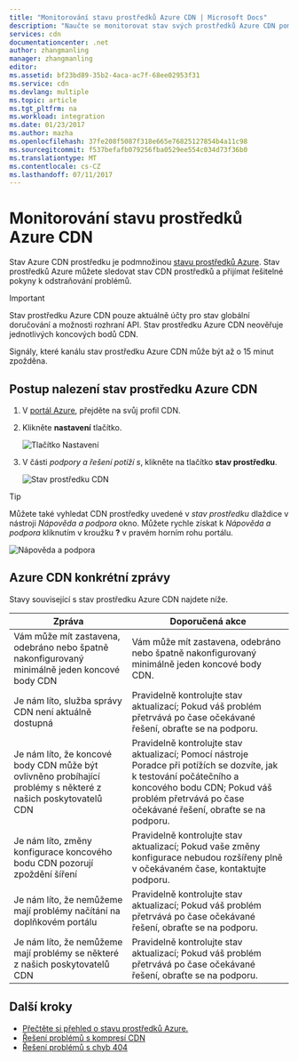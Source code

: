 ```yaml
---
title: "Monitorování stavu prostředků Azure CDN | Microsoft Docs"
description: "Naučte se monitorovat stav svých prostředků Azure CDN pomocí Azure Resource Health."
services: cdn
documentationcenter: .net
author: zhangmanling
manager: zhangmanling
editor: 
ms.assetid: bf23bd89-35b2-4aca-ac7f-68ee02953f31
ms.service: cdn
ms.devlang: multiple
ms.topic: article
ms.tgt_pltfrm: na
ms.workload: integration
ms.date: 01/23/2017
ms.author: mazha
ms.openlocfilehash: 37fe208f5087f318e665e76825127854b4a11c98
ms.sourcegitcommit: f537befafb079256fba0529ee554c034d73f36b0
ms.translationtype: MT
ms.contentlocale: cs-CZ
ms.lasthandoff: 07/11/2017
---
```

# <a name="monitor-the-health-of-azure-cdn-resources"></a>Monitorování stavu prostředků Azure CDN
  
Stav Azure CDN prostředku je podmnožinou [stavu prostředků Azure](../resource-health/resource-health-overview.md).  Stav prostředků Azure můžete sledovat stav CDN prostředků a přijímat řešitelné pokyny k odstraňování problémů.

>[!IMPORTANT] 
>Stav prostředku Azure CDN pouze aktuálně účty pro stav globální doručování a možnosti rozhraní API.  Stav prostředku Azure CDN neověřuje jednotlivých koncových bodů CDN.
>
>Signály, které kanálu stav prostředku Azure CDN může být až o 15 minut zpožděna.

## <a name="how-to-find-azure-cdn-resource-health"></a>Postup nalezení stav prostředku Azure CDN

1. V [portál Azure](https://portal.azure.com), přejděte na svůj profil CDN.

2. Klikněte **nastavení** tlačítko.

    ![Tlačítko Nastavení](./media/cdn-resource-health/cdn-profile-settings.png)

3. V části *podpory a řešení potíží s*, klikněte na tlačítko **stav prostředku**.

    ![Stav prostředku CDN](./media/cdn-resource-health/cdn-resource-health3.png)

>[!TIP] 
>Můžete také vyhledat CDN prostředky uvedené v *stav prostředku* dlaždice v nástroji *Nápověda a podpora* okno.  Můžete rychle získat k *Nápověda a podpora* kliknutím v kroužku **?** v pravém horním rohu portálu.
>
> ![Nápověda a podpora](./media/cdn-resource-health/cdn-help-support.png)

## <a name="azure-cdn-specific-messages"></a>Azure CDN konkrétní zprávy

Stavy související s stav prostředku Azure CDN najdete níže.

|Zpráva | Doporučená akce |
|---|---|
|Vám může mít zastavena, odebráno nebo špatně nakonfigurovaný minimálně jeden koncové body CDN | Vám může mít zastavena, odebráno nebo špatně nakonfigurovaný minimálně jeden koncové body CDN.|
|Je nám líto, služba správy CDN není aktuálně dostupná | Pravidelně kontrolujte stav aktualizací; Pokud váš problém přetrvává po čase očekávané řešení, obraťte se na podporu.|
|Je nám líto, že koncové body CDN může být ovlivněno probíhající problémy s některé z našich poskytovatelů CDN | Pravidelně kontrolujte stav aktualizací; Pomocí nástroje Poradce při potížích se dozvíte, jak k testování počátečního a koncového bodu CDN; Pokud váš problém přetrvává po čase očekávané řešení, obraťte se na podporu. |
|Je nám líto, změny konfigurace koncového bodu CDN pozorují zpoždění šíření | Pravidelně kontrolujte stav aktualizací; Pokud vaše změny konfigurace nebudou rozšířeny plně v očekávaném čase, kontaktujte podporu.|
|Je nám líto, že nemůžeme mají problémy načítání na doplňkovém portálu | Pravidelně kontrolujte stav aktualizací; Pokud váš problém přetrvává po čase očekávané řešení, obraťte se na podporu.|
Je nám líto, že nemůžeme mají problémy se některé z našich poskytovatelů CDN | Pravidelně kontrolujte stav aktualizací; Pokud váš problém přetrvává po čase očekávané řešení, obraťte se na podporu. |

## <a name="next-steps"></a>Další kroky

- [Přečtěte si přehled o stavu prostředků Azure.](../resource-health/resource-health-overview.md)
- [Řešení problémů s kompresí CDN](./cdn-troubleshoot-compression.md)
- [Řešení problémů s chyb 404](./cdn-troubleshoot-endpoint.md)